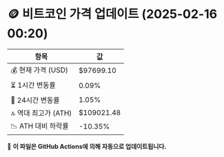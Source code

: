 # 🪙 비트코인 가격 업데이트 (2025-02-16 00:20)

| 항목                | 값 |
|--------------------|----------------|
| 💰 현재 가격 (USD) | $97699.10 |
| ⏳ 1시간 변동률    | 0.09% |
| 📆 24시간 변동률   | 1.05% |
| 🔝 역대 최고가 (ATH) | $109021.48 |
| 📉 ATH 대비 하락률 | -10.35% |

🔄 **이 파일은 GitHub Actions에 의해 자동으로 업데이트됩니다.**
